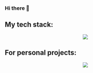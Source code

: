 ### Hi there 👋

## My tech stack:
<p align="center">
  <a href="https://skillicons.dev">
    <img src="https://skillicons.dev/icons?i=git,c,androidstudio,kotlin,matlab,react" />
  </a>
</p>

## For personal projects:
<p align="center">
  <a href="https://skillicons.dev">
    <img src="https://skillicons.dev/icons?i=arduino,bash,cs,css,js,figma,opencv,py,unity" />
  </a>
</p>

<!--
**vaffer94/vaffer94** is a ✨ _special_ ✨ repository because its `README.md` (this file) appears on your GitHub profile.

Here are some ideas to get you started:

- 🔭 I’m currently working on ...
- 🌱 I’m currently learning ...
- 👯 I’m looking to collaborate on ...
- 🤔 I’m looking for help with ...
- 💬 Ask me about ...
- 📫 How to reach me: ...
- 😄 Pronouns: ...
- ⚡ Fun fact: ...
-->
